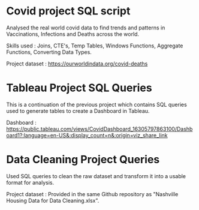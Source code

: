 # Covid project SQL script

  Analysed the real world covid data to find trends and patterns in Vaccinations, Infections and Deaths across the world.
  
  Skills used : Joins, CTE's, Temp Tables, Windows Functions, Aggregate Functions, Converting Data Types.
  
  Project dataset : https://ourworldindata.org/covid-deaths
  
# Tableau Project SQL Queries

  This is a continuation of the previous project which contains SQL queries used to generate tables to create a Dashboard in Tableau.  
  
  Dashboard : https://public.tableau.com/views/CovidDashboard_16305797863100/Dashboard1?:language=en-US&:display_count=n&:origin=viz_share_link
  
# Data Cleaning Project Queries

  Used SQL queries to clean the raw dataset and transform it into a usable format for analysis.
  
  Project dataset : Provided in the same Github repository as "Nashville Housing Data for Data Cleaning.xlsx".
